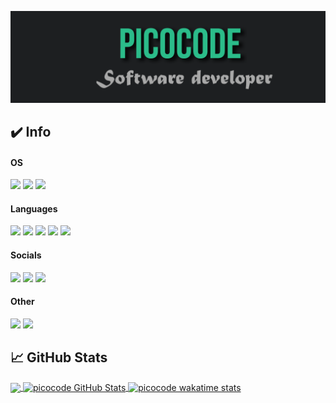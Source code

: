 [![Header](https://raw.githubusercontent.com/picocode1/picocode1/main/readme_header.png "Header")](https://pico.codes/)

## ✔️ Info
#### OS
![](https://img.shields.io/badge/OS-Linux-informational?style=flat&logo=linux&logoColor=white&color=2bbc8a)
![](https://img.shields.io/badge/OS-Windows-informational?style=flat&logo=windows&logoColor=white&color=2bbc8a)
![](https://img.shields.io/badge/nodedotjs?style=flat&logo=nodedotjs&logoColor=white&color=2bbc8a)

#### Languages
![](https://img.shields.io/badge/Code-Lua-informational?style=flat&logo=lua&logoColor=white&color=2bbc8a)
![](https://img.shields.io/badge/Code-Python-informational?style=flat&logo=python&logoColor=white&color=2bbc8a)
![](https://img.shields.io/badge/Code-JavaScript-informational?style=flat&logo=javascript&logoColor=white&color=2bbc8a)
![](https://img.shields.io/badge/Code-PHP-informational?style=flat&logo=php&logoColor=white&color=2bbc8a)
![](https://img.shields.io/badge/Code-cpp?style=flat&logo=cpp&logoColor=white&color=2bbc8a)

#### Socials
![](https://img.shields.io/youtube/channel/subscribers/UCo6T2NeF4weUJ4nN-NTMimg?color=2bbc8a&label=YOUTUBE&style=plastic)
![](https://img.shields.io/discord/535888848924966942?color=2bbc8a&label=PICOWARE%20-%20HVH&style=plastic)
![](https://img.shields.io/website?color=2bbc8a&label=PICO.CODES&style=plastic&up_message=online&url=https%3A%2F%2Fpico.codes%2F)

#### Other
![](https://img.shields.io/badge/Engine-NodeJS-informational?style=flat&logo=nodedotjs&logoColor=white&color=2bbc8a)
![](https://img.shields.io/badge/IDE-Visual_Studio_Code-informational?style=flat&logo=visualstudiocode&logoColor=white&color=2bbc8a)

## &#x1f4c8; GitHub Stats
<a href="https://github.com/picocode1/picocode1">
  <img align="center" src="https://github-readme-stats.vercel.app/api/top-langs/?username=picocode1&title_color=ffffff&text_color=c9cacc&icon_color=2bbc8a&bg_color=1d1f21" />
</a>
<a href="https://github.com/picocode1/picocode1">
  <img align="center" src="https://github-readme-stats.vercel.app/api?username=picocode1&show_icons=true&line_height=33&count_private=true&title_color=ffffff&text_color=c9cacc&icon_color=2bbc8a&bg_color=1d1f21" alt="picocode GitHub Stats" />
</a>
<a href="https://wakatime.com/@picocode">
  <img align="center" src="https://github-readme-stats.vercel.app/api/wakatime?username=picocode&bg_color=1d1f21&title_color=ffffff&text_color=c9cacc&hide=Roff,Bash,Pug,Text,Other,C,Assembly" alt="picocode wakatime stats" />
</a>
